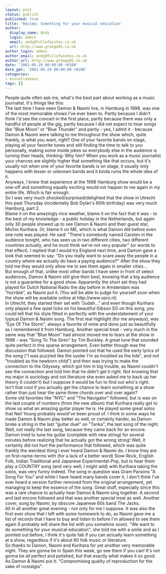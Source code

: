 ```yaml
---
layout: post
status: publish
published: true
title: 'Review: Something for your musical education'
author:
  display_name: Andy
  login: admin
  email: andy@fullofwishes.co.uk
  url: http://www.grange85.co.uk
author_login: admin
author_email: andy@fullofwishes.co.uk
author_url: http://www.grange85.co.uk
date: '2001-05-29 00:00:00 +0100'
date_gmt: '2001-05-29 00:00:00 +0100'
categories:
- miscellaneous
tags: []
---
```

<p>People quite often ask me, what's the best part about working as a music journalist. It's things like this:<br />The last time I have seen Damon & Naomi live, in Hamburg in 1998,  was one of the most memorable shows I've ever been to. Partly because I didn't think I'd see the concert in the first place, partly because there was only a handful of people at the gig, partly because I did not expect to hear songs like "Blue Moon" or "Blue Thunder" and partly  - yes, I admit it - because Damon & Naomi were talking to me throughout the show which, quite frankly, is what you want, right? One of your favorite bands on stage, playing all your favorite tunes and still finding the time to talk to you personally, making some inside jokes so everybody else in the audience is turning their heads, thinking: Why him? When you work as a music journalist your chances are slightly higher that something like that occurs, but it's usually not when one of your favorite bands is on stage, it usually only happens with lesser or unknown bands and it kinda ruins the whole idea of it. <br />Anyways, I knew that experience at the 1998 Hamburg show would be a one-off and something equally exciting would not happen to me again in my entire life. Which is fair enough.<br />So I was very much shocked/surprised/delighted that the show in Utrecht this past Thursday (incidentally Bob Dylan's 60th birthday) was very much Hamburg, part 2.<br />Blame it on the amazingly nice weather, blame it  on the fact that it was - to the best of my knowledge - a public holiday in the Netherlands, but again only 30 people showed up to see Damon & Naomi and their guest star, Michio Kurihara. Or, blame it on ME, which is what Damon did before even one note was played. He said: "There's somebody named Carsten in the audience tonight, who has seen us in two different cities, two different countries actually, and he must think we're not very popular" (or words to that effect). I replied that I would try England next time, and Damon gave a look that seemed to say: "Do you really want to scare away the people in a country where we actually do have a paying audience?" After the show they told me they would only allow me to see them again in smaller cities...<br />But enough of that, unlike most other bands I have seen in front of select audiences, Damon & Naomi still give their best, knowing that a big audience is not a guarantee for a good show. Apparently the short set they had played for Dutch National Radio the day before in Amsterdam was "horrible", as Naomi put it. (You will be able to judge for yourself soon when the show will be available online at http://www.vpro.nl)<br />In Utrecht, they started their set with "Judah..." and even though Kurihara only played a few quiet licks on his beautiful Gibson SG on this song, you could tell that his style fitted in perfectly with the understatement of your typical Damon & Naomi song.  The first real highlight (for me anyways), was "Eye Of The Storm", always a favorite of mine and done just as beautifully as I remembered it from Hamburg. Another special treat - very much in the same way  that "Blue Moon" had almost moved me to tears at the show in 1998 - was "Song To The Siren" by Tim Buckley. A great tune that sounded quite perfect in this sparse arrangement. Even better though was the discussion that followed. Damon pointed out that he used the early lyrics of the song ("I was puzzled like the oyster I'm as troubled as the tide", and not "troubled as the newborn child") and then was trying to make the connection to the Odyssey, which got him in big trouble, as Naomi couldn't see the connection and told him that he didn't get it right. Not knowing that my major is sociology and not literature she even asked me to back up her theory (I couldn't) but I suppose it would be fun to find out who's right. <br />Isn't that cool if you actually get the chance to learn something at a show rather than just hear the same three chords over and over again?<br />Some old favorites like "NYC" and "The Navigator" followed, but is was on the last couple of numbers (from the new album) that Kurihara really got to show us what an amazing guitar player he is. He played some great solos that Neil Young probably would've been proud of. I think in some ways he made Damon & Naomi play better as well, or certainly harder, as Damon broke a string in the last "guitar duel" on "Tanka", the last song of the night.<br />Well, not really the last song, because they came back for an encore. Damon tried to tune his guitar (complete with new string) for several minutes before realizing that he actually got the wrong string! Well, it certainly did not hurt the performance that followed, which was quite frankly the weirdest thing I ever heard Damon & Naomi do. I know they are on first-name-terms with (for a lack of a better word) Slow-Rock, English Folk, Indian Traditional and Japanese Experimental-Pop, but to hear them play a COUNTRY song (and very well, I might add) with Kurihara taking the solos, was very funny indeed. The song in question was Gram Parsons "A Song For You" and while I have heard many bands cover it, I don't think I've ever heard a version further removed from the original arrangement, yet managing to keep the essence of the song. Great stuff, especially since this was a rare chance to actually hear Damon & Naomi sing together. A second and last encore followed and that was another special treat as well. Another cover, sung by Naomi, by obscure Japanese 60s band The Jacks. <br />All in all another great evening - not only for me I suppose. It was also the first ever show that I left with some homework to do, as Naomi gave me a list of records that I have to buy and listen to before I'm allowed to see them again (I probably will share the list with you sometime soon). "We want to do something for your musical education", she told me with a smile and as I pointed out before, I think it's quite fab if you can actually learn something at a show, regardless if it's about 60 folk music or literature.<br />So thanks to Damon, Naomi and Kurihara for yet another very memorable night. They are gonna be in Spain this week, go see them if you can! It's not gonna be all perfect and polished, but that exactly what makes it so good. As Damon & Naomi put it: "Compromising quality of reproduction for the sake of nostalgia".</p>
